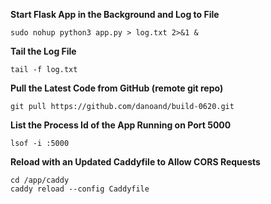 **Start Flask App in the Background and Log to File**

`sudo nohup python3 app.py > log.txt 2>&1 &`

**Tail the Log File**

`tail -f log.txt`

**Pull the Latest Code from GitHub (remote git repo)**

`git pull https://github.com/danoand/build-0620.git`

**List the Process Id of the App Running on Port 5000**

`lsof -i :5000`

**Reload with an Updated Caddyfile to Allow CORS Requests**

```
cd /app/caddy
caddy reload --config Caddyfile
```
